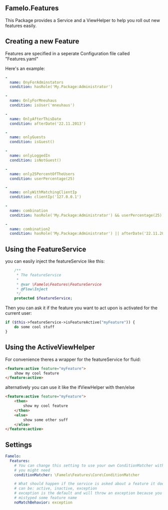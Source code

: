 ## Famelo.Features

This Package provides a Service and a ViewHelper to help you roll out new features
easily.

## Creating a new Feature

Features are specified in a seperate Configuration file called "Features.yaml"

Here's an example:


```yaml
-
  name: OnyForAdminstators
  condition: hasRole('My.Package:Administrator')

-
  name: OnlyForMneuhaus
  condition: isUser('mneuhaus')

-
  name: OnlyAfterThisDate
  condition: afterDate('22.11.2013')

-
  name: onlyGuests
  condition: isGuest()

-
  name: onlyLoggedIn
  condition: isNotGuest()

-
  name: only25PercentOfTheUsers
  condition: userPercentage(25)

-
  name: onlyWithMatchingClientIp
  condition: clientIp('127.0.0.1')

-
  name: combination
  condition: hasRole('My.Package:Administrator') && userPercentage(25)

-
  name: combination2
  condition: hasRole('My.Package:Administrator') || afterDate('22.11.2013')
```

## Using the FeatureService

you can easily inject the featureService like this:

```php
	/**
	 * The featureService
	 *
	 * @var \Famelo\Features\FeatureService
	 * @Flow\Inject
	 */
	protected $featureService;
```

Then you can ask it if the feature you want to act upon is activated for the current
user:

```php
if ($this->featureService->isFeatureActive("myFeature")) {
	do some cool stuff
}
```

## Using the ActiveViewHelper

For convenience theres a wrapper for the featureService for fluid:

```html
<feature:active feature="myFeature">
    show my cool feature
</feature:active>
```

alternatively you can use it like the ifViewHelper with then/else

```html
<feature:active feature="myFeature">
	<then>
    	show my cool feature
    </then>
    <else>
    	show some other suff
    </else>
</feature:active>
```

## Settings

```yaml
Famelo:
  Features:
    # You can change this setting to use your own ConditionMatcher with more specific functions
    # you might need
    conditionMatcher: \Famelo\Features\Core\ConditionMatcher

    # What should happen if the service is asked about a feature it doesn't now?
    # can be: active, inactive, exception
    # exception is the default and will throw an exception because you probably
    # mistyped some feature name
    noMatchBehavior: exception
```
